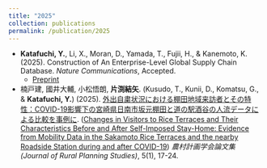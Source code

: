 ```yaml
---
title: "2025"
collection: publications
permalink: /publication/2025
---
```

* **Katafuchi, Y.**, Li, X., Moran, D., Yamada, T., Fujii, H., & Kanemoto, K. (2025). Construction of An Enterprise-Level Global Supply Chain Database. <i> Nature Communications</i>, Accepted.
  * [Preprint](https://www.researchsquare.com/article/rs-3651986/)
* 楠戸建, 國井大輔, 小松悟朗, **片渕結矢**. (Kusudo, T., Kunii, D., Komatsu, G., & **Katafuchi, Y.**) (2025). [外出自粛状況における棚田地域来訪者とその特性：COVID-19影響下の宮崎県日南市坂元棚田と道の駅酒谷の人流データによる比較を事例に](https://www.jstage.jst.go.jp/article/jrps/5/1/5_17/_article/-char/ja/). ([Changes in Visitors to Rice Terraces and Their Characteristics Before and After Self-Imposed Stay-Home: Evidence from Mobility Data in the Sakamoto Rice Terraces and the nearby Roadside Station during and after COVID-19](https://www.jstage.jst.go.jp/article/jrps/5/1/5_17/_article/-char/ja/)) <i>農村計画学会論文集 (Journal of Rural Planning Studies)</i>, 5(1), 17-24.